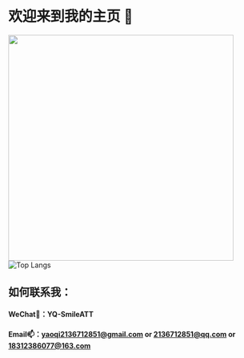 # 欢迎来到我的主页 👋
 
<a href="https://github.com/kpyaoqi/">
  <img width="450px" align="left" src="https://github-readme-stats-sigma-five.vercel.app/api/?username=kpyaoqi&show_icons=true&count_private=true&langs_count=3&locale=cn&theme=dracula&hide=contribs" />
</a>

![Top Langs](https://github-readme-stats-sigma-five.vercel.app/api/top-langs/?username=kpyaoqi&layout=compact&theme=dracula&show_owner=true&locale=cn)

##  如何联系我：
  #### WeChat💬：YQ-SmileATT
  #### Email📫：yaoqi2136712851@gmail.com or 2136712851@qq.com or 18312386077@163.com

<!--
**kpyaoqi/kpyaoqi** is a ✨ _special_ ✨ repository because its `README.md` (this file) appears on your GitHub profile.

Here are some ideas to get you started:

- 🔭 I’m currently working on ...
- 🌱 I’m currently learning ...
- 👯 I’m looking to collaborate on ...
- 🤔 I’m looking for help with ...
- 💬 Ask me about ...
- 📫 How to reach me: ...
- 😄 Pronouns: ...
- ⚡ Fun fact: ...
-->

